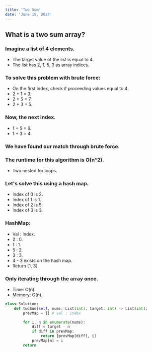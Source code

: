 ```yaml
---
title: 'Two Sum'
date: 'June 15, 2024'
---
```


## What is a two sum array?

### Imagine a list of 4 elements.
- The target value of the list is equal to 4.
- The list has 2, 1, 5, 3 as array indices.

### To solve this problem with brute force:
- On the first index, check if proceeding values equal to 4.
- 2 + 1 = 3.
- 2 + 5 = 7.
- 2 + 3 = 5.

### Now, the next index.
- 1 + 5 = 6.
- 1 + 3 = 4.

### We have found our match through brute force.

### The runtime for this algorithm is O(n^2).
- Two nested for loops.

### Let's solve this using a hash map.
- Index of 0 is 2.
- Index of 1 is 1.
- Index of 2 is 5.
- Index of 3 is 3.

### HashMap:
- Val : Index.
- 2 : 0.
- 1 : 1.
- 5 : 2.
- 3 : 3.
- 4 - 3 exists on the hash map.
- Return [1, 3].

### Only iterating through the array once.
- Time: O(n).
- Memory: O(n).

```python
class Solution:
    def twoSum(self, nums: List[int], target: int) -> List[int]:
        prevMap = {} # val : index

        for i, n in enumerate(nums):
            diff = target - n
            if diff in prevMap:
                return [prevMap[diff], i]
            prevMap[n] = i
        return
```